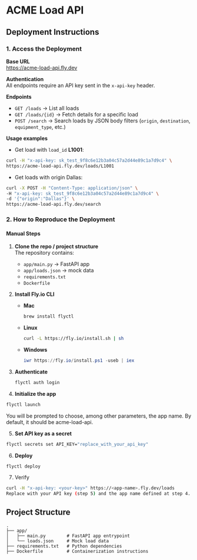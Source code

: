 # ACME Load API

## Deployment Instructions

### 1. Access the Deployment

**Base URL**  
https://acme-load-api.fly.dev


**Authentication**  
All endpoints require an API key sent in the `x-api-key` header.

**Endpoints**  
- `GET /loads` → List all loads  
- `GET /loads/{id}` → Fetch details for a specific load  
- `POST /search` → Search loads by JSON body filters (`origin`, `destination`, `equipment_type`, etc.)

**Usage examples**  

- Get load with `load_id` **L1001**:
```bash
curl -H "x-api-key: sk_test_9f8c6e12b3a04c57a2d44e89c1a7d9c4" \
https://acme-load-api.fly.dev/loads/L1001
```

- Get loads with origin Dallas:
```bash
curl -X POST -H "Content-Type: application/json" \
-H "x-api-key: sk_test_9f8c6e12b3a04c57a2d44e89c1a7d9c4" \
-d '{"origin":"Dallas"}' \
https://acme-load-api.fly.dev/search
```

### 2. How to Reproduce the Deployment

#### Manual Steps

1. **Clone the repo / project structure**  
   The repository contains:
   - `app/main.py` → FastAPI app  
   - `app/loads.json` → mock data  
   - `requirements.txt`  
   - `Dockerfile`

2. **Install Fly.io CLI**  
   - **Mac**  
     ```bash
     brew install flyctl
     ```
   - **Linux**  
     ```bash
     curl -L https://fly.io/install.sh | sh
     ```
   - **Windows**  
     ```powershell
     iwr https://fly.io/install.ps1 -useb | iex
     ```

3. **Authenticate**  
   ```bash
   flyctl auth login

4. **Initialize the app**
```bash
flyctl launch
```

You will be prompted to choose, among other parameters, the app name.
By default, it should be acme-load-api.

5. **Set API key as a secret**
```bash
flyctl secrets set API_KEY="replace_with_your_api_key"
```
6. **Deploy**
```bash
flyctl deploy
```
7. Verify
```bash
curl -H "x-api-key: <your-key>" https://<app-name>.fly.dev/loads
Replace with your API key (step 5) and the app name defined at step 4.
```

## Project Structure

```plaintext
.
├── app/
│   ├── main.py        # FastAPI app entrypoint
│   └── loads.json     # Mock load data
├── requirements.txt   # Python dependencies
├── Dockerfile         # Containerization instructions
```
